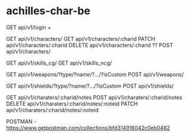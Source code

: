 # achilles-char-be

GET 	api/v1/login +

GET 	api/v1/characters/
GET 	api/v1/characters/:charid
PATCH	api/v1/characters/:charid
DELETE  api/v1/characters/:charid ??
POST    api/v1/characters/

GET		api/v1/skills_cg/
GET		api/v1/skills_ncg/

GET		api/v1/weapons/?type/?name/?.../?isCustom
POST	api/v1/weapons/

GET		api/v1/shields/?type/?name/?.../?isCustom
POST	api/v1/shields/

GET		api/v1/charaters/:charid/notes
POST	api/v1/charaters/:charid/notes
DELETE	api/v1/charaters/:charid/notes/:noteid
PATCH	api/v1/charaters/:charid/notes/:noteid

POSTMAN - https://www.getpostman.com/collections/bfd314916042c0eb0462